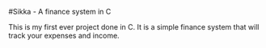 #Sikka - A finance system in C

This is my first ever project done in C. It is a simple finance system that will track your expenses and income.

